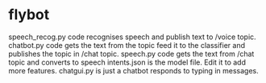 # flybot
speech_recog.py code recognises speech and publish text to /voice topic.
chatbot.py code gets the text from the topic feed it to the classifier and publishes the topic in /chat topic.
speech.py code gets the text from /chat topic and converts to speech
intents.json is the model file. Edit it to add more features.
chatgui.py is just a chatbot responds to typing in messages.


